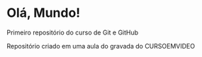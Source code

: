 # Olá, Mundo!
 Primeiro repositório do curso de Git e GitHub

 Repositório criado em uma aula do gravada do CURSOEMVIDEO

